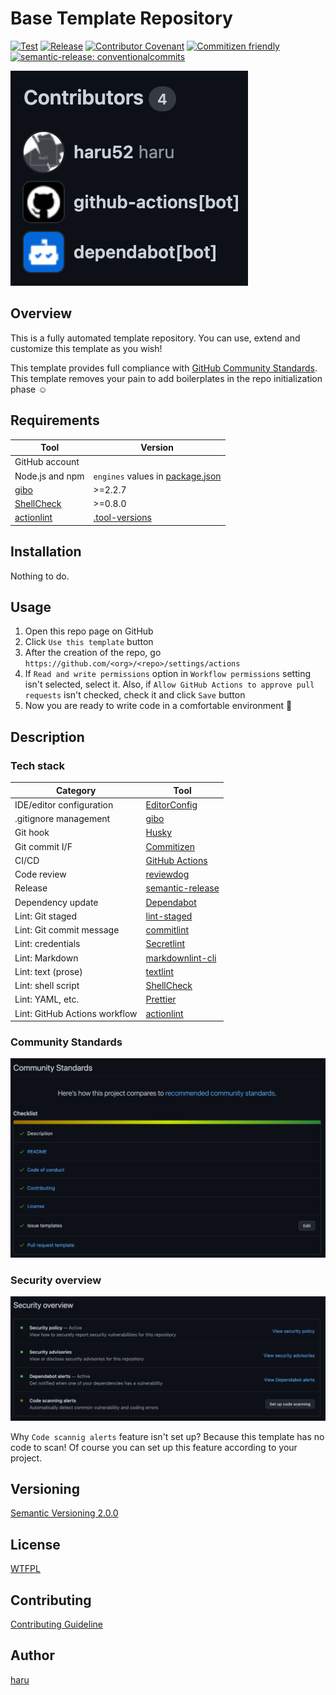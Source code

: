 # Base Template Repository

[![Test](https://github.com/haru52/base_template_ja/actions/workflows/test.yml/badge.svg)](https://github.com/haru52/base_template_ja/actions/workflows/test.yml)
[![Release](https://github.com/haru52/base_template_ja/actions/workflows/release.yml/badge.svg)](https://github.com/haru52/base_template_ja/actions/workflows/release.yml)
[![Contributor Covenant](https://img.shields.io/badge/Contributor%20Covenant-2.1-4baaaa.svg)](CODE_OF_CONDUCT.md)
[![Commitizen friendly](https://img.shields.io/badge/commitizen-friendly-brightgreen.svg)](https://commitizen.github.io/cz-cli/)
[![semantic-release: conventionalcommits](https://img.shields.io/badge/semantic--release-conventionalcommits-e10079?logo=semantic-release)](https://github.com/semantic-release/semantic-release)

[![Contributors](images/contributors.png)](https://github.com/haru52/base_template_ja/graphs/contributors)

## Overview

This is a fully automated template repository. You can use, extend and customize this template as you wish!

This template provides full compliance with [GitHub Community Standards](https://github.com/haru52/base_template_ja/community). This template removes your pain to add boilerplates in the repo initialization phase ☺️

## Requirements

| Tool                                                        | Version                                          |
| ----------------------------------------------------------- | ------------------------------------------------ |
| GitHub account                                              |                                                  |
| Node.js and npm                                             | `engines` values in [package.json](package.json) |
| [gibo](https://github.com/simonwhitaker/gibo#readme)        | >=2.2.7                                          |
| [ShellCheck](https://github.com/koalaman/shellcheck#readme) | >=0.8.0                                          |
| [actionlint](https://github.com/rhysd/actionlint#readme)    | [.tool-versions](.tool-versions)                 |

## Installation

Nothing to do.

## Usage

1. Open this repo page on GitHub
2. Click `Use this template` button
3. After the creation of the repo, go `https://github.com/<org>/<repo>/settings/actions`
4. If `Read and write permissions` option in `Workflow permissions` setting isn't selected, select it. Also, if `Allow GitHub Actions to approve pull requests` isn't checked, check it and click `Save` button
5. Now you are ready to write code in a comfortable environment 🎉

## Description

### Tech stack

| Category                      | Tool                                                                         |
| ----------------------------- | ---------------------------------------------------------------------------- |
| IDE/editor configuration      | [EditorConfig](https://editorconfig.org/)                                    |
| .gitignore management         | [gibo](https://github.com/simonwhitaker/gibo#readme)                         |
| Git hook                      | [Husky](https://typicode.github.io/husky)                                    |
| Git commit I/F                | [Commitizen](https://commitizen.github.io/cz-cli/)                           |
| CI/CD                         | [GitHub Actions](https://github.com/features/actions)                        |
| Code review                   | [reviewdog](https://github.com/reviewdog/reviewdog#readme)                   |
| Release                       | [semantic-release](https://semantic-release.gitbook.io/semantic-release/)    |
| Dependency update             | [Dependabot](https://docs.github.com/en/code-security/dependabot)            |
| Lint: Git staged              | [lint-staged](https://github.com/okonet/lint-staged#readme)                  |
| Lint: Git commit message      | [commitlint](https://commitlint.js.org/)                                     |
| Lint: credentials             | [Secretlint](https://github.com/secretlint/secretlint#readme)                |
| Lint: Markdown                | [markdownlint-cli](https://github.com/igorshubovych/markdownlint-cli#readme) |
| Lint: text (prose)            | [textlint](https://textlint.github.io/)                                      |
| Lint: shell script            | [ShellCheck](https://github.com/koalaman/shellcheck#readme)                  |
| Lint: YAML, etc.              | [Prettier](https://prettier.io/)                                             |
| Lint: GitHub Actions workflow | [actionlint](https://github.com/rhysd/actionlint#readme)                     |

### Community Standards

[![Community Standards](images/community_standards.png)](https://github.com/haru52/base_template_ja/community)

### Security overview

[![Security overview](images/security_overview.png)](https://github.com/haru52/base_template_ja/security)

Why `Code scannig alerts` feature isn't set up? Because this template has no code to scan! Of course you can set up this feature according to your project.

## Versioning

[Semantic Versioning 2.0.0](https://semver.org/spec/v2.0.0.html)

## License

[WTFPL](LICENSE)

## Contributing

[Contributing Guideline](CONTRIBUTING.md)

## Author

[haru](https://haru52.com/)
